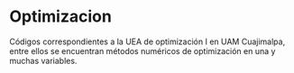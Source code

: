 # Optimizacion
Códigos correspondientes a la UEA de optimización I en UAM Cuajimalpa, entre ellos se encuentran métodos numéricos de optimización en una y muchas variables.
